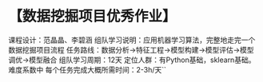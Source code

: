 # 【数据挖掘项目优秀作业】
课程设计：范晶晶、李碧涵
组队学习说明：应用机器学习算法，完整地走完一个数据挖掘项目流程
任务路线：数据分析→特征工程→模型构建→模型评估→模型调优→模型融合
组队学习周期：12天
定位人群：有Python基础，sklearn基础。难度系数中
每个任务完成大概所需时间：2-3h/天``